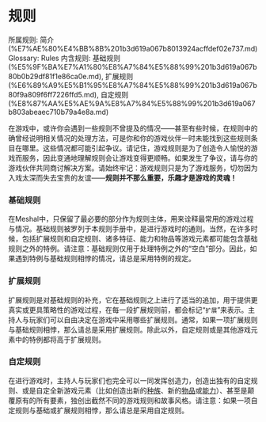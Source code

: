 # 规则

所属规则: 简介 (%E7%AE%80%E4%BB%8B%201b3d619a067b8013924acffdef02e737.md)
Glossary: Rules
内含规则: 基础规则 (%E5%9F%BA%E7%A1%80%E8%A7%84%E5%88%99%201b3d619a067b80b0b29df81f1e86ca0e.md), 扩展规则 (%E6%89%A9%E5%B1%95%E8%A7%84%E5%88%99%201b3d619a067b80f9a809f6ff7226ffd5.md), 自定规则 (%E8%87%AA%E5%AE%9A%E8%A7%84%E5%88%99%201b3d619a067b803abeaec710b79a4e8a.md)

在游戏中，或许你会遇到一些规则不曾提及的情况——甚至有些时候，在规则中的确曾经说明相关情况的处理方法，可是你和你的游戏伙伴一时未能找到这些规则条目在哪里。这些情况都可能引起争议。请记住，游戏规则是为了创造令人愉悦的游戏而服务，因此变通地理解规则会让游戏变得更顺畅。如果发生了争议，请与你的游戏伙伴共同商讨解决方案。请始终牢记：游戏规则只是为了游戏服务，切勿因为入戏太深而失去宝贵的友谊——**规则并不那么重要，乐趣才是游戏的灵魂！**

### 基础规则

在Meshal中，只保留了最必要的部分作为规则主体，用来诠释最常用的游戏过程与情况。基础规则被罗列于本规则手册中，是进行游戏时的通则。当然，在许多时候，包括扩展规则和自定规则、诸多特征、能力和物品等游戏元素都可能包含基础规则之外的特例。请注意：基础规则仅用于处理特例之外的“空白”部分。因此，如果遇到特例与基础规则相悖的情况，请总是采用特例的规定。

### 扩展规则

扩展规则是对基础规则的补充，它在基础规则之上进行了适当的追加，用于提供更真实或更具策略性的游戏过程，在每一段扩展规则前，都会标记“`扩展`”来表示。主持人与玩家们可以自由决定在游戏中采用哪些扩展规则。通常，如果一项扩展规则与基础规则相悖，那么请总是采用扩展规则。除此以外，自定规则或是其他游戏元素中的特例都将高于扩展规则。

### 自定规则

在进行游戏时，主持人与玩家们也完全可以一同发挥创造力，创造出独有的自定规则、或是自定全新游戏元素（比如创造出新的[种族](%E7%A7%8D%E6%97%8F%201b3d619a067b803da419db8bd9eb17e5.md)、新的[物品](%E7%89%A9%E5%93%81%201b3d619a067b803f863edfb283e94d9a.md)或[能力](%E8%83%BD%E5%8A%9B%201b3d619a067b80139849d21869c19f49.md)）、甚至是颠覆原有的所有要素，独创出截然不同的游戏规则和故事风格。请注意：如果一项自定规则与基础或扩展规则相悖，那么请总是采用自定规则。